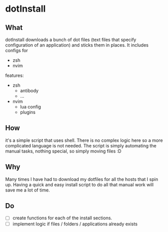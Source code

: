# dotInstall
## What
dotInstall downloads a bunch of dot files (text files that specify  configuration of an application) and sticks them in places.
It includes configs for
- zsh
- nvim

features:
- zsh
  - antibody
  - ...
- nvim
  - lua config
  - plugins

## How
it's a simple script that uses shell.
There is no complex logic here so a more complicated language is not needed.
The script is simply automating the manual tasks, nothing special, so simply moving files :D

## Why
Many times I have had to download my dotfiles for all the hosts that I spin up.
Having a quick and easy install script to do all that manual work will save me a lot of time.

## Do
- [ ] create functions for each of the install sections.
- [ ] implement logic if files / folders / applications already exists
